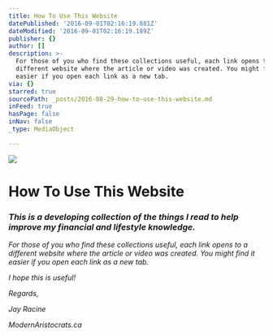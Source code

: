 ```yaml
---
title: How To Use This Website
datePublished: '2016-09-01T02:16:19.881Z'
dateModified: '2016-09-01T02:16:19.189Z'
publisher: {}
author: []
description: >-
  For those of you who find these collections useful, each link opens to a
  different website where the article or video was created. You might find it
  easier if you open each link as a new tab.
via: {}
starred: true
sourcePath: _posts/2016-08-29-how-to-use-this-website.md
inFeed: true
hasPage: false
inNav: false
_type: MediaObject

---
```

![](https://the-grid-user-content.s3-us-west-2.amazonaws.com/196faac4-9f53-4ad0-ad21-fede23f56a13.jpg)

# How To Use This Website

### _This is a developing collection of the things I read to help improve my financial and lifestyle knowledge._

_For those of you who find these collections useful, each link opens to a different website where the article or video was created. You might find it easier if you open each link as a new tab._

_I hope this is useful!_

_Regards,_

_Jay Racine_

_ModernAristocrats.ca_